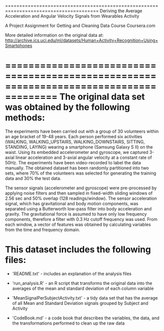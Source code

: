 =======================================================================================
Deriving the Average Acceleration and Angular Velocity Signals from Wearables Activity

A Project Assignment
for Getting and Cleaning Data Course 
Coursera.com

More detailed information on the original data at: 
http://archive.ics.uci.edu/ml/datasets/Human+Activity+Recognition+Using+Smartphones 

=======================================================================================
The original data set was obtained by the following methods:
============================================================
The experiments have been carried out with a group of 30 volunteers within an age bracket of 19-48 years. 
Each person performed six activities (WALKING, WALKING_UPSTAIRS, WALKING_DOWNSTAIRS, SITTING, STANDING, LAYING) wearing a smartphone (Samsung Galaxy S II) on the waist. 
Using its embedded accelerometer and gyroscope, we captured 3-axial linear acceleration and 3-axial angular velocity at a constant rate of 50Hz. 
The experiments have been video-recorded to label the data manually. 
The obtained dataset has been randomly partitioned into two sets, where 70% of the volunteers was selected for generating the training data and 30% the test data. 

The sensor signals (accelerometer and gyroscope) were pre-processed by applying noise filters and then sampled in fixed-width sliding windows of 2.56 sec and 50% overlap (128 readings/window). 
The sensor acceleration signal, which has gravitational and body motion components, was separated using a Butterworth low-pass filter into body acceleration and gravity. 
The gravitational force is assumed to have only low frequency components, therefore a filter with 0.3 Hz cutoff frequency was used. 
From each window, a vector of features was obtained by calculating variables from the time and frequency domain. 



This dataset includes the following files:
=========================================
- 'README.txt' - includes an explanation of the analysis files

- 'run_analysis.R' - an R script that transforms the original data into the averages 
                     of the mean and standard deviation of each column variable
                     
- 'MeanSignalPerSubjectActivity.txt' - a tidy data set that has the average 
                     of all Mean and Standard Deviation signals grouped by Subject and Activity
                     
- 'CodeBook.md' - a code book that describes the variables, the data, 
                  and the transformations performed to clean up the raw data



